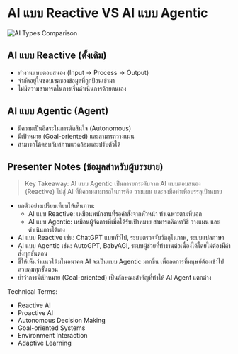 # AI แบบ Reactive VS AI แบบ Agentic

![AI Types Comparison](https://www.google.com/search?q=reactive+vs+proactive+AI+comparison&tbm=isch)

## AI แบบ Reactive (ดั้งเดิม)
- ทำงานแบบตอบสนอง (Input -> Process -> Output)
- จำกัดอยู่ในขอบเขตของข้อมูลที่ถูกป้อนเข้ามา
- ไม่มีความสามารถในการเริ่มดำเนินการด้วยตนเอง

## AI แบบ Agentic (Agent)
- มีความเป็นอิสระในการตัดสินใจ (Autonomous)
- มีเป้าหมาย (Goal-oriented) และสามารถวางแผน
- สามารถโต้ตอบกับสภาพแวดล้อมและปรับตัวได้

## Presenter Notes (ข้อมูลสำหรับผู้บรรยาย)

> Key Takeaway: AI แบบ Agentic เป็นการยกระดับจาก AI แบบตอบสนอง (Reactive) ไปสู่ AI ที่มีความสามารถในการคิด วางแผน และลงมือทำเพื่อบรรลุเป้าหมาย

- ยกตัวอย่างเปรียบเทียบให้เห็นภาพ:
  - AI แบบ Reactive: เหมือนพนักงานที่รอคำสั่งจากหัวหน้า ทำเฉพาะตามที่บอก
  - AI แบบ Agentic: เหมือนผู้จัดการที่เมื่อได้รับเป้าหมาย สามารถคิดหาวิธี วางแผน และดำเนินการได้เอง
- AI แบบ Reactive เช่น: ChatGPT แบบทั่วไป, ระบบตรวจจับวัตถุในภาพ, ระบบแปลภาษา
- AI แบบ Agentic เช่น: AutoGPT, BabyAGI, ระบบผู้ช่วยที่ทำงานต่อเนื่องได้โดยไม่ต้องมีคำสั่งทุกขั้นตอน
- ชี้ให้เห็นว่าแนวโน้มในอนาคต AI จะเป็นแบบ Agentic มากขึ้น เพื่อลดการที่มนุษย์ต้องเข้าไปควบคุมทุกขั้นตอน
- ย้ำว่าการมีเป้าหมาย (Goal-oriented) เป็นลักษณะสำคัญที่ทำให้ AI Agent แตกต่าง

Technical Terms:
- Reactive AI
- Proactive AI
- Autonomous Decision Making
- Goal-oriented Systems
- Environment Interaction
- Adaptive Learning
